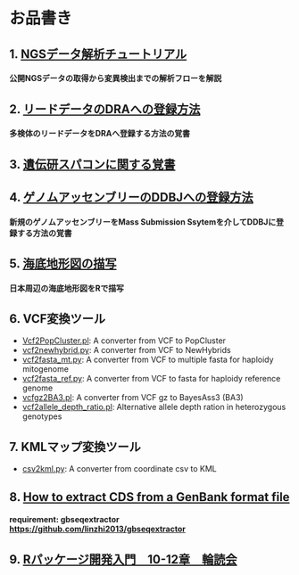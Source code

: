 # お品書き
## 1. [NGSデータ解析チュートリアル](https://github.com/akihirao/how2cook/tree/main/ngs_training)
####  公開NGSデータの取得から変異検出までの解析フローを解説

## 2. [リードデータのDRAへの登録方法](https://github.com/akihirao/how2cook/tree/main/how2submit_DRA)
####  多検体のリードデータをDRAへ登録する方法の覚書

## 3. [遺伝研スパコンに関する覚書](https://github.com/akihirao/how2cook/tree/main/How2useNIGsupercomp.md)

## 4. [ゲノムアッセンブリーのDDBJへの登録方法](https://github.com/akihirao/how2cook/tree/main/how2submit_assembly)
####  新規のゲノムアッセンブリーをMass Submission Ssytemを介してDDBJに登録する方法の覚書

## 5. [海底地形図の描写](https://github.com/akihirao/how2cook/blob/main/how2draw_ETOPO/Plot.Sea_around_JPN.md)
####  日本周辺の海底地形図をRで描写

## 6. VCF変換ツール
- [Vcf2PopCluster.pl](https://github.com/akihirao/how2cook/blob/main/Vcf2PopCluster.pl): A converter from VCF to PopCluster
- [vcf2newhybrid.py](https://github.com/akihirao/how2cook/blob/main/vcf2newhybs.py): A converter from VCF to NewHybrids
- [vcf2fasta_mt.py](https://github.com/akihirao/how2cook/blob/main/vcf2fasta_mt.py): A converter from VCF to multiple fasta for haploidy mitogenome
- [vcf2fasta_ref.py](https://github.com/akihirao/how2cook/blob/main/vcf2fasta_ref.py): A converter from VCF to fasta for haploidy reference genome
- [vcfgz2BA3.pl](https://github.com/akihirao/how2cook/blob/main/vcfgz2BA3.pl): A converter from VCF gz to BayesAss3 (BA3)
- [vcf2allele_depth_ratio.pl](https://github.com/akihirao/how2cook/blob/main/vcf2allele_depth_ratio.pl): Alternative allele depth ration in heterozygous genotypes


## 7. KMLマップ変換ツール
- [csv2kml.py](https://github.com/akihirao/how2cook/blob/main/csv2kml.py): A converter from coordinate csv to KML

## 8. [How to extract CDS from a GenBank format file](https://github.com/akihirao/how2cook/blob/main/how2extract_cds_from_gb/notes.md)
####  requirement: gbseqextractor https://github.com/linzhi2013/gbseqextractor

## 9. [Rパッケージ開発入門　10-12章　輪読会](https://github.com/akihirao/how2cook/blob/main/RpackDev/R_development_chap10-12.md)
